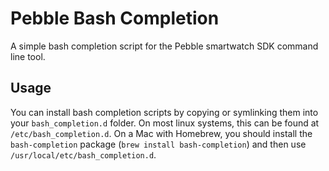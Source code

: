 # Pebble Bash Completion

A simple bash completion script for the Pebble smartwatch SDK command line tool.

## Usage

You can install bash completion scripts by copying or symlinking them into your
`bash_completion.d` folder. On most linux systems, this can be found at
`/etc/bash_completion.d`. On a Mac with Homebrew, you should install the
`bash-completion` package (`brew install bash-completion`) and then use
`/usr/local/etc/bash_completion.d`.
